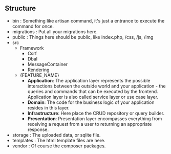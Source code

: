 ## Structure

- bin : Something like artisan command, it's just a entrance to execute the command for once.
- migrations : Put all your migrations here.
- public : Things here should be public, like index.php, /css, /js, /img
- src
    - Framework
        - Csrf
        - Dbal
        - MessageContainer
        - Rendering
    - {FEATURE_NAME}
        - **Application**: The application layer represents the possible interactions between the outside world and your application - the queries and commands that can be executed by the frontend. Application layer is also called service layer or use case layer.
        - **Domain**: The code for the business logic of your application resides in this layer.
        - **Infrastructure**: Here place the CRUD repository or query builder.
        - **Presentation**: Presentation layer encompasses everything from receiving a request from a user to returning an appropriate response.
- storage : The uploaded data, or sqlite file.
- templates : The html template files are here.
- vendor : Of course the composer packages.

